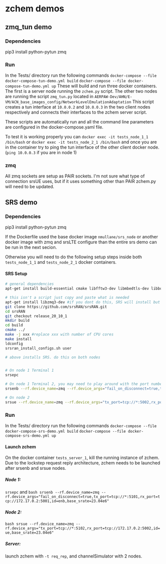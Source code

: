# zchem demos

## zmq_tun demo
### Dependencies
pip3 install python-pytun zmq
### Run
In the Tests/ directory run the following commands
`docker-compose --file docker-compose-tun-demo.yml build`
`docker-compose --file docker-compose-tun-demo.yml up`
These will build and run three docker containers. The first is a server node running the `zchem.py` script.
The other two nodes are running the script `zmq_tun.py` located in `AERPAW-Dev/AHN/E-VM/ACN_base_images_config/NetworkLevelEmulationAdaptation`
This script creates a tun interface at `10.0.0.2` and `10.0.0.3` in the two client nodes respectively and connects their interfaces to the zchem server script.

These scripts are automatically run and all the command line parameters are configured in the docker-compose.yaml file.

To test it is working properly you can
`docker exec -it tests_node_1_1 /bin/bash`
or
`docker exec -it tests_node_2_1 /bin/bash`
and once you are in the container try to ping the tun interface of the other client docker node. (`ping 10.0.0.3` if you are in node 1)

### zmq
All zmq sockets are setup as PAIR sockets. I'm not sure what type of connection srsUE uses, but if it uses something other than PAIR zchem.py will need to be updated.

## SRS demo
### Dependencies
pip3 install python-pytun zmq

If the Dockerfile used the base docker image `nmullane/srs_node` or another docker image with zmq and srsLTE configure than the entire srs demo can be run in the next secion.

Otherwise you will need to do the following setup steps inside both `tests_node_1_1` and `tests_node_2_1` docker containers.

#### SRS Setup
```bash
# general dependencies
apt-get install build-essential cmake libfftw3-dev libmbedtls-dev libboost-program-options-dev libconfig++-dev libsctp-dev

# this isn't a script just copy and paste what is needed
apt-get install libzmq3-dev #if you dont do this, SRS will install but the commands afterwards will not work
git clone https://github.com/srsRAN/srsRAN.git
cd srsRAN
git checkout release_20_10_1
mkdir build
cd build
cmake ../
make -j xxx #replace xxx with number of CPU cores
make install
ldconfig
srsran_install_configs.sh user

# above installs SRS. do this on both nodes


# On node 1 Terminal 1
srsepc

# On node 1 Terminal 2, you may need to play around with the port numbers depending on your setup
srsenb --rf.device_name=zmq --rf.device_args="fail_on_disconnect=true,tx_port=tcp://*:5001,rx_port=tcp://172.17.0.2:5101,id=enb,base_srate=23.04e6"

# On node 2
srsue --rf.device_name=zmq --rf.device_args="tx_port=tcp://*:5002,rx_port=tcp://172.17.0.2:5102,id=ue,base_srate=23.04e6"
```

### Run
In the Tests/ directory run the following commands
`docker-compose --file docker-compose-srs-demo.yml build`
`docker-compose --file docker-compose-srs-demo.yml up`
#### Launch zchem
On the docker container `tests_server_1`, kill the running instance of zchem. Due to the lockstep request reply architecture, zchem needs to be launched after srsenb and srsue nodes.
##### Node 1:
`srsepc`
and
``bash
srsenb --rf.device_name=zmq --rf.device_args="fail_on_disconnect=true,tx_port=tcp://*:5101,rx_port=tcp://172.17.0.2:5001,id=enb,base_srate=23.04e6"
``

##### Node 2:
``bash
srsue --rf.device_name=zmq --rf.device_args="tx_port=tcp://*:5102,rx_port=tcp://172.17.0.2:5002,id=ue,base_srate=23.04e6"
``
##### Server:
launch zchem with `-t req_rep`, and channelSimulator with 2 nodes.


